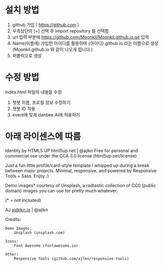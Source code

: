 # 설치 방법
1. github 가입 ( https://github.com )
2. 우측상단의 [+] 선택 후 Import repository 를 선택함
3. url 입력 부분에 https://github.com/Moonkil/Moonkil.github.io.git 입력
4. Name(이름에) 가입한 아이디를 활용하여 {아이디}.github.io 라는 이름으로 생성 (Moonkil.github.io 와 같이 나오게 됩니다.)
5. 퍼블릭으로 생성

# 수정 방법
index.html 파일의 내용을 수정

1. 챗봇 이름, 프로필 정보 수정하기
2. 챗봇 ID 적용
3. event에 맞게 danbee.Ai에 적용하기


# 아래 라이센스에 따름
Identity by HTML5 UP
html5up.net | @ajlkn
Free for personal and commercial use under the CCA 3.0 license (html5up.net/license)


Just a fun little profile/card-style template I whipped up during a break between major
projects. Minimal, responsive, and powered by Responsive Tools + Sass. Enjoy :)

Demo images* courtesy of Unsplash, a radtastic collection of CC0 (public domain) images
you can use for pretty much whatever.

(* = not included)

AJ
aj@lkn.io | @ajlkn


Credits:

	Demo Images:
		Unsplash (unsplash.com)

	Icons:
		Font Awesome (fontawesome.io)

	Other:
		Responsive Tools (github.com/ajlkn/responsive-tools)
